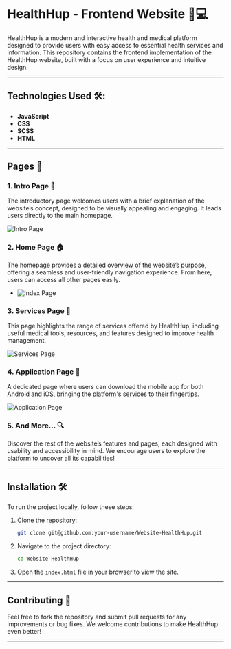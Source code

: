 # HealthHup - Frontend Website 🌱💻

HealthHup is a modern and interactive health and medical platform designed to provide users with easy access to essential health services and information. This repository contains the frontend implementation of the HealthHup website, built with a focus on user experience and intuitive design.

---

## Technologies Used 🛠️:
- **JavaScript**
- **CSS**
- **SCSS**
- **HTML** 

---

## Pages 📄

### 1. **Intro Page 🚀**
The introductory page welcomes users with a brief explanation of the website’s concept, designed to be visually appealing and engaging. It leads users directly to the main homepage.  

![Intro Page](https://github.com/AHMAD-JX/Website-HealthHup/blob/57e2e502f7eb4002334bb3721a9fcd8dd005cbc6/assets/intro.gif)

### 2. **Home Page 🏠**
The homepage provides a detailed overview of the website’s purpose, offering a seamless and user-friendly navigation experience. From here, users can access all other pages easily.  

- ![Index Page](https://github.com/AHMAD-JX/Website-HealthHup/blob/57e2e502f7eb4002334bb3721a9fcd8dd005cbc6/assets/home.gif)

### 3. **Services Page 🏥**
This page highlights the range of services offered by HealthHup, including useful medical tools, resources, and features designed to improve health management.  

![Services Page](https://github.com/AHMAD-JX/Website-HealthHup/blob/57e2e502f7eb4002334bb3721a9fcd8dd005cbc6/assets/service.gif)

### 4. **Application Page 📲**
A dedicated page where users can download the mobile app for both Android and iOS, bringing the platform's services to their fingertips.  

![Application Page](https://github.com/AHMAD-JX/Website-HealthHup/blob/57e2e502f7eb4002334bb3721a9fcd8dd005cbc6/assets/appication.gif)

### 5. **And More... 🔍**
Discover the rest of the website’s features and pages, each designed with usability and accessibility in mind. We encourage users to explore the platform to uncover all its capabilities!

---

## Installation 🛠️

To run the project locally, follow these steps:

1. Clone the repository:
    ```bash
    git clone git@github.com:your-username/Website-HealthHup.git
    ```

2. Navigate to the project directory:
    ```bash
    cd Website-HealthHup
    ```

3. Open the `index.html` file in your browser to view the site.

---

## Contributing 🤝

Feel free to fork the repository and submit pull requests for any improvements or bug fixes. We welcome contributions to make HealthHup even better!

---


